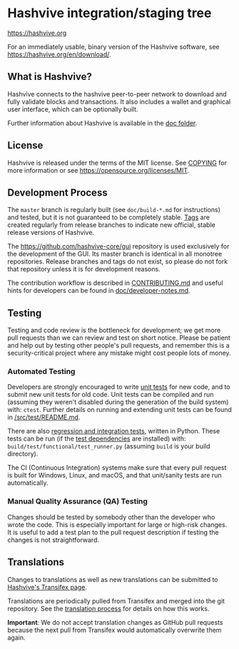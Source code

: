 # Hashvive integration/staging tree

https://hashvive.org

For an immediately usable, binary version of the Hashvive software, see
https://hashvive.org/en/download/.

## What is Hashvive?

Hashvive connects to the hashvive peer-to-peer network to download and fully
validate blocks and transactions. It also includes a wallet and graphical user
interface, which can be optionally built.

Further information about Hashvive is available in the [doc folder](/doc).

## License

Hashvive is released under the terms of the MIT license. See [COPYING](COPYING) for more
information or see https://opensource.org/licenses/MIT.

## Development Process

The `master` branch is regularly built (see `doc/build-*.md` for instructions) and tested, but it is not guaranteed to be
completely stable. [Tags](https://github.com/hashvive/hashvive/tags) are created
regularly from release branches to indicate new official, stable release versions of Hashvive.

The https://github.com/hashvive-core/gui repository is used exclusively for the
development of the GUI. Its master branch is identical in all monotree
repositories. Release branches and tags do not exist, so please do not fork
that repository unless it is for development reasons.

The contribution workflow is described in [CONTRIBUTING.md](CONTRIBUTING.md)
and useful hints for developers can be found in [doc/developer-notes.md](doc/developer-notes.md).

## Testing

Testing and code review is the bottleneck for development; we get more pull
requests than we can review and test on short notice. Please be patient and help out by testing
other people's pull requests, and remember this is a security-critical project where any mistake might cost people
lots of money.

### Automated Testing

Developers are strongly encouraged to write [unit tests](src/test/README.md) for new code, and to
submit new unit tests for old code. Unit tests can be compiled and run
(assuming they weren't disabled during the generation of the build system) with: `ctest`. Further details on running
and extending unit tests can be found in [/src/test/README.md](/src/test/README.md).

There are also [regression and integration tests](/test), written
in Python.
These tests can be run (if the [test dependencies](/test) are installed) with: `build/test/functional/test_runner.py`
(assuming `build` is your build directory).

The CI (Continuous Integration) systems make sure that every pull request is built for Windows, Linux, and macOS,
and that unit/sanity tests are run automatically.

### Manual Quality Assurance (QA) Testing

Changes should be tested by somebody other than the developer who wrote the
code. This is especially important for large or high-risk changes. It is useful
to add a test plan to the pull request description if testing the changes is
not straightforward.

## Translations

Changes to translations as well as new translations can be submitted to
[Hashvive's Transifex page](https://www.transifex.com/hashvive/hashvive/).

Translations are periodically pulled from Transifex and merged into the git repository. See the
[translation process](doc/translation_process.md) for details on how this works.

**Important**: We do not accept translation changes as GitHub pull requests because the next
pull from Transifex would automatically overwrite them again.
